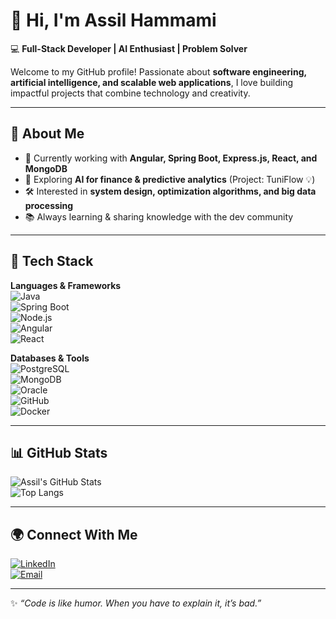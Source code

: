 # 👋 Hi, I'm Assil Hammami  

💻 **Full-Stack Developer | AI Enthusiast | Problem Solver**  

Welcome to my GitHub profile! Passionate about **software engineering, artificial intelligence, and scalable web applications**, I love building impactful projects that combine technology and creativity.  

---

## 🚀 About Me  
- 🌱 Currently working with **Angular, Spring Boot, Express.js, React, and MongoDB**  
- 🤖 Exploring **AI for finance & predictive analytics** (Project: TuniFlow 💡)  
- 🛠️ Interested in **system design, optimization algorithms, and big data processing**  
- 📚 Always learning & sharing knowledge with the dev community  

---

## 🔧 Tech Stack  

**Languages & Frameworks**  
![Java](https://img.shields.io/badge/Java-ED8B00?style=for-the-badge&logo=openjdk&logoColor=white)  
![Spring Boot](https://img.shields.io/badge/Spring%20Boot-6DB33F?style=for-the-badge&logo=springboot&logoColor=white)  
![Node.js](https://img.shields.io/badge/Node.js-43853D?style=for-the-badge&logo=node.js&logoColor=white)  
![Angular](https://img.shields.io/badge/Angular-DD0031?style=for-the-badge&logo=angular&logoColor=white)  
![React](https://img.shields.io/badge/React-20232A?style=for-the-badge&logo=react&logoColor=61DAFB)  

**Databases & Tools**  
![PostgreSQL](https://img.shields.io/badge/PostgreSQL-316192?style=for-the-badge&logo=postgresql&logoColor=white)  
![MongoDB](https://img.shields.io/badge/MongoDB-4EA94B?style=for-the-badge&logo=mongodb&logoColor=white)  
![Oracle](https://img.shields.io/badge/Oracle-F80000?style=for-the-badge&logo=oracle&logoColor=white)  
![GitHub](https://img.shields.io/badge/GitHub-100000?style=for-the-badge&logo=github&logoColor=white)  
![Docker](https://img.shields.io/badge/Docker-2496ED?style=for-the-badge&logo=docker&logoColor=white)  

---

## 📊 GitHub Stats  

![Assil's GitHub Stats](https://github-readme-stats.vercel.app/api?username=assilhammami&show_icons=true&theme=radical)  
![Top Langs](https://github-readme-stats.vercel.app/api/top-langs/?username=assilhammami&layout=compact&theme=radical)  

---

## 🌍 Connect With Me  

[![LinkedIn](https://img.shields.io/badge/LinkedIn-0A66C2?style=for-the-badge&logo=linkedin&logoColor=white)](https://www.linkedin.com/in/hammami-assil-281ba4220)  
[![Email](https://img.shields.io/badge/Email-D14836?style=for-the-badge&logo=gmail&logoColor=white)](mailto:assilhammami36@gmail.com)  

---

✨ *“Code is like humor. When you have to explain it, it’s bad.”*  

